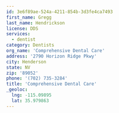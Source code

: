 ```yaml
---
id: 3e6f89ae-524a-4211-854b-3d3fe4ca7493
first_name: Gregg
last_name: Hendrickson
license: DDS
services:
  - dentist
category: Dentists
org_name: 'Comprehensive Dental Care'
address: '2790 Horizon Ridge Pkwy'
city: Henderson
state: NV
zip: '89052'
phone: '(702) 735-3284'
title: 'Comprehensive Dental Care'
_geoloc:
  lng: -115.09895
  lat: 35.979863
---
```


